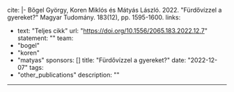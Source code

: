 cite: |-
  Bőgel György, Koren Miklós és Mátyás László. 2022. "Fürdővízzel a gyereket?" Magyar Tudomány. 183(12), pp. 1595-1600.
links:
  - text: "Teljes cikk"
    url: "https://doi.org/10.1556/2065.183.2022.12.7"
statement: ""
team:
  - "bogel"
  - "koren"
  - "matyas"
sponsors: []
title: "Fürdővízzel a gyereket?"
date: "2022-12-07"
tags:
  - "other_publications"
description: ""

---


